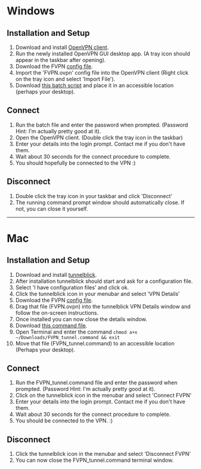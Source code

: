 
# Windows

## Installation and Setup

1. Download and install [OpenVPN client](https://swupdate.openvpn.org/community/releases/openvpn-install-2.4.6-I602.exe).
2. Run the newly installed OpenVPN GUI desktop app. (A tray icon should appear in the taskbar after opening). 
3. Download the FVPN [config file](/downloads/FVPN.ovpn).
4. Import the 'FVPN.ovpn' config file into the OpenVPN client (Right click on the tray icon and select 'Import File').
5. Download [this batch script](/downloads/FVPN_tunnel.bat) and place it in an accessible location (perhaps your desktop).

## Connect

1. Run the batch file and enter the password when prompted. (Password Hint: I'm actually pretty good at it).
2. Open the OpenVPN client. (Double click the tray icon in the taskbar)
3. Enter your details into the login prompt. Contact me if you don't have them.
4. Wait about 30 seconds for the connect procedure to complete.
5. You should hopefully be connected to the VPN :)

## Disconnect

1. Double click the tray icon in your taskbar and click 'Disconnect'
2. The running command prompt window should automatically close. If not, you can close it yourself.

<hr>

# Mac

## Installation and Setup

1. Download and install [tunnelblick](https://tunnelblick.net/release/Latest_Tunnelblick_Stable.dmg).
2. After installation tunnelblick should start and ask for a configuration file.
3. Select 'I have configuration files' and click ok.
4. Click the tunnelblick icon in your menubar and select 'VPN Details'
5. Download the FVPN [config file](/downloads/FVPN.ovpn).
6. Drag that file (FVPN.ovpn) into the tunnelblick VPN Details window and follow the on-screen instructions.
7. Once installed you can now close the details window.
8. Download [this command file](/downloads/FVPN_tunnel.command).
9. Open Terminal and enter the command `chmod a+x ~/Downloads/FVPN_tunnel.command && exit`
10. Move that file (FVPN_tunnel.command) to an accessible location (Perhaps your desktop).

## Connect

1. Run the FVPN_tunnel.command file and enter the password when prompted. (Password Hint: I'm actually pretty good at it).
2. Click on the tunnelblick icon in the menubar and select 'Connect FVPN'
3. Enter your details into the login prompt. Contact me if you don't have them.
4. Wait about 30 seconds for the connect procedure to complete.
5. You should be connected to the VPN. :)

## Disconnect

1. Click the tunnelblick icon in the menubar and select 'Disconnect FVPN'
2. You can now close the FVPN_tunnel.command terminal window.


